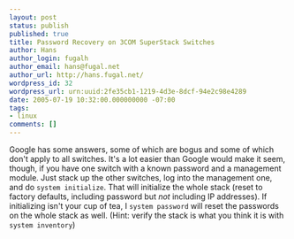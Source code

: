 ```yaml
---
layout: post
status: publish
published: true
title: Password Recovery on 3COM SuperStack Switches
author: Hans
author_login: fugalh
author_email: hans@fugal.net
author_url: http://hans.fugal.net/
wordpress_id: 32
wordpress_url: urn:uuid:2fe35cb1-1219-4d3e-8dcf-94e2c98e4289
date: 2005-07-19 10:32:00.000000000 -07:00
tags:
- linux
comments: []
---
```

<p>Google has some answers, some of which are bogus and some of which don't apply
to all switches. It's a lot easier than Google would make it seem, though, if
you have one switch with a known password and a management module. Just stack
up the other switches, log into the management one, and do <code>system initialize</code>.
That will initialize the whole stack (reset to factory defaults, including
password but <em>not</em> including IP addresses). If initializing isn't your cup of
tea, I <code>system password</code> will reset the passwords on the whole stack as well.
(Hint: verify the stack is what you think it is with <code>system inventory</code>)</p>
